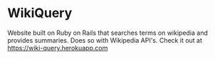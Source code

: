 # WikiQuery

Website built on Ruby on Rails that searches terms on wikipedia and provides summaries. Does so with Wikipedia API's. Check it out at https://wiki-query.herokuapp.com
